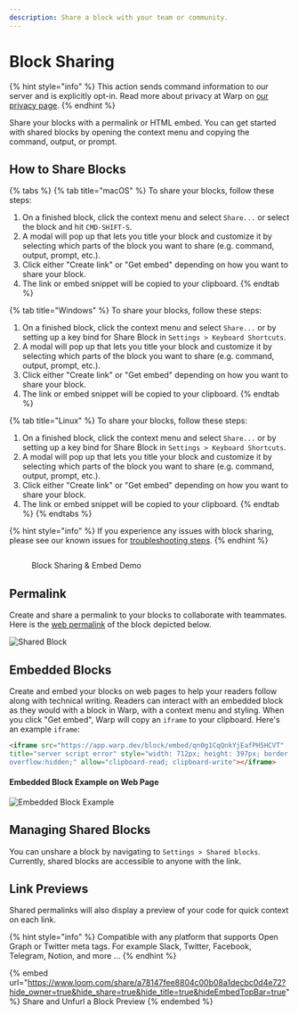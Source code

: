 ```yaml
---
description: Share a block with your team or community.
---
```


# Block Sharing

{% hint style="info" %}
This action sends command information to our server and is explicitly opt-in. Read more about privacy at Warp on [our privacy page](https://www.warp.dev/privacy).
{% endhint %}

Share your blocks with a permalink or HTML embed. You can get started with shared blocks by opening the context menu and copying the command, output, or prompt.

## How to Share Blocks

{% tabs %}
{% tab title="macOS" %}
To share your blocks, follow these steps:

1. On a finished block, click the context menu and select `Share...` or select the block and hit `CMD-SHIFT-S`.
2. A modal will pop up that lets you title your block and customize it by selecting which parts of the block you want to share (e.g. command, output, prompt, etc.).
3. Click either "Create link" or "Get embed" depending on how you want to share your block.
4. The link or embed snippet will be copied to your clipboard.
{% endtab %}

{% tab title="Windows" %}
To share your blocks, follow these steps:

1. On a finished block, click the context menu and select `Share...` or by setting up a key bind for Share Block in `Settings > Keyboard Shortcuts`.
2. A modal will pop up that lets you title your block and customize it by selecting which parts of the block you want to share (e.g. command, output, prompt, etc.).
3. Click either "Create link" or "Get embed" depending on how you want to share your block.
4. The link or embed snippet will be copied to your clipboard.
{% endtab %}

{% tab title="Linux" %}
To share your blocks, follow these steps:

1. On a finished block, click the context menu and select `Share...` or by setting up a key bind for Share Block in `Settings > Keyboard Shortcuts`.
2. A modal will pop up that lets you title your block and customize it by selecting which parts of the block you want to share (e.g. command, output, prompt, etc.).
3. Click either "Create link" or "Get embed" depending on how you want to share your block.
4. The link or embed snippet will be copied to your clipboard.
{% endtab %}
{% endtabs %}

{% hint style="info" %}
If you experience any issues with block sharing, please see our known issues for [troubleshooting steps](../../../support-and-billing/known-issues#online-features-dont-work).
{% endhint %}

<figure><img src="https://2297236823-files.gitbook.io/~/files/v0/b/gitbook-x-prod.appspot.com/o/spaces%2F-MbqIgTw17KQvq_DQuRr%2Fuploads%2Fgit-blob-a4fd4b700beedbbec7864cd4c309b53ff75461cb%2Fblock-sharing-embed.gif?alt=media" alt=""><figcaption><p>Block Sharing &#x26; Embed Demo</p></figcaption></figure>

## Permalink

Create and share a permalink to your blocks to collaborate with teammates. Here is the [web permalink](https://app.warp.dev/block/vzFATak939iqGWfNh7wsAP) of the block depicted below.

![Shared Block](https://2297236823-files.gitbook.io/~/files/v0/b/gitbook-x-prod.appspot.com/o/spaces%2F-MbqIgTw17KQvq_DQuRr%2Fuploads%2Fgit-blob-221d43e8629ad806343376b4647d9d7188c8ca86%2Fshared_block.png?alt=media)

## Embedded Blocks

Create and embed your blocks on web pages to help your readers follow along with technical writing. Readers can interact with an embedded block as they would with a block in Warp, with a context menu and styling. When you click "Get embed", Warp will copy an `iframe` to your clipboard. Here's an example `iframe`:

```html
<iframe src="https://app.warp.dev/block/embed/qn0g1CqQnkYjEafPH5HCVT"
title="server script error" style="width: 712px; height: 397px; border:0;
overflow:hidden;" allow="clipboard-read; clipboard-write"></iframe>
```

#### Embedded Block Example on Web Page

![Embedded Block Example](https://2297236823-files.gitbook.io/~/files/v0/b/gitbook-x-prod.appspot.com/o/spaces%2F-MbqIgTw17KQvq_DQuRr%2Fuploads%2Fgit-blob-d9229fcb56841824629e982884ea5bb8aee0781f%2Fembed.png?alt=media)

## Managing Shared Blocks

You can unshare a block by navigating to `Settings > Shared blocks`. Currently, shared blocks are accessible to anyone with the link.

## Link Previews

Shared permalinks will also display a preview of your code for quick context on each link.

{% hint style="info" %}
Compatible with any platform that supports Open Graph or Twitter meta tags. For example Slack, Twitter, Facebook, Telegram, Notion, and more ...
{% endhint %}

{% embed url="https://www.loom.com/share/a78147fee8804c00b08a1decbc0d4e72?hide_owner=true&hide_share=true&hide_title=true&hideEmbedTopBar=true" %}
Share and Unfurl a Block Preview
{% endembed %}